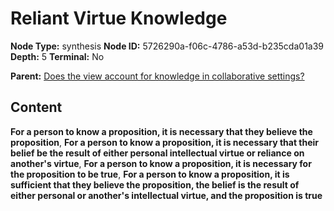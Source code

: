 # Reliant Virtue Knowledge

**Node Type:** synthesis
**Node ID:** 5726290a-f06c-4786-a53d-b235cda01a39
**Depth:** 5
**Terminal:** No

**Parent:** [Does the view account for knowledge in collaborative settings?](does-the-view-account-for-knowledge-in-collaborative-settings-antithesis-605683a2-d7c6-41e7-be5e-6486bfaf1529.md)

## Content

**For a person to know a proposition, it is necessary that they believe the proposition**, **For a person to know a proposition, it is necessary that their belief be the result of either personal intellectual virtue or reliance on another's virtue**, **For a person to know a proposition, it is necessary for the proposition to be true**, **For a person to know a proposition, it is sufficient that they believe the proposition, the belief is the result of either personal or another's intellectual virtue, and the proposition is true**
